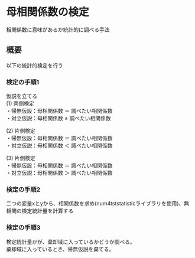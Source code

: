 母相関係数の検定
===============
相関係数に意味があるか統計的に調べる手法

## 概要

以下の統計的検定を行う

### 検定の手順1

仮説を立てる  
(1) 両側検定  
・帰無仮設：母相関係数 ＝ 調べたい相関係数  
・対立仮説：母相関係数 ≠ 調べたい相関係数  

(2) 片側検定  
・帰無仮設：母相関係数 ＝ 調べたい相関係数  
・対立仮説：母相関係数 ＜ 調べたい相関係数  

(3) 片側検定  
・帰無仮設：母相関係数 ＝ 調べたい相関係数  
・対立仮説：母相関係数 ＞ 調べたい相関係数  

### 検定の手順2

二つの変量xとyから、相関係数を求め(num4tststatisticライブラリを使用)、無相関の検定統計量を計算する  

### 検定の手順3

検定統計量かが、棄却域に入っているかどうか調べる。  
棄却域に入っているとき、帰無仮説を棄てる。

